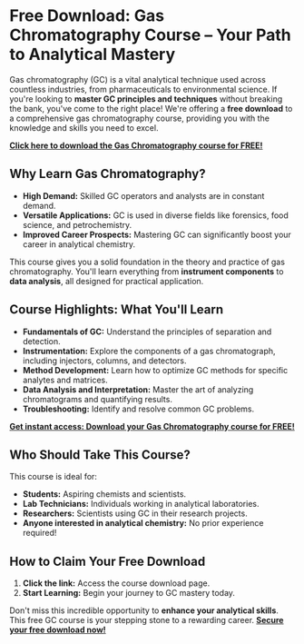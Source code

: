 # Free Download: Gas Chromatography Course – Your Path to Analytical Mastery

Gas chromatography (GC) is a vital analytical technique used across countless industries, from pharmaceuticals to environmental science. If you're looking to **master GC principles and techniques** without breaking the bank, you've come to the right place! We're offering a **free download** to a comprehensive gas chromatography course, providing you with the knowledge and skills you need to excel.

[**Click here to download the Gas Chromatography course for FREE!**](https://udemywork.com/gas-chromatography-course)

## Why Learn Gas Chromatography?

*   **High Demand:** Skilled GC operators and analysts are in constant demand.
*   **Versatile Applications:** GC is used in diverse fields like forensics, food science, and petrochemistry.
*   **Improved Career Prospects:** Mastering GC can significantly boost your career in analytical chemistry.

This course gives you a solid foundation in the theory and practice of gas chromatography. You'll learn everything from **instrument components** to **data analysis**, all designed for practical application.

## Course Highlights: What You'll Learn

*   **Fundamentals of GC:** Understand the principles of separation and detection.
*   **Instrumentation:** Explore the components of a gas chromatograph, including injectors, columns, and detectors.
*   **Method Development:** Learn how to optimize GC methods for specific analytes and matrices.
*   **Data Analysis and Interpretation:** Master the art of analyzing chromatograms and quantifying results.
*   **Troubleshooting:** Identify and resolve common GC problems.

[**Get instant access: Download your Gas Chromatography course for FREE!**](https://udemywork.com/gas-chromatography-course)

## Who Should Take This Course?

This course is ideal for:

*   **Students:** Aspiring chemists and scientists.
*   **Lab Technicians:** Individuals working in analytical laboratories.
*   **Researchers:** Scientists using GC in their research projects.
*   **Anyone interested in analytical chemistry:** No prior experience required!

## How to Claim Your Free Download

1.  **Click the link:** Access the course download page.
2.  **Start Learning:** Begin your journey to GC mastery today.

Don't miss this incredible opportunity to **enhance your analytical skills**. This free GC course is your stepping stone to a rewarding career. **[Secure your free download now!](https://udemywork.com/gas-chromatography-course)**
